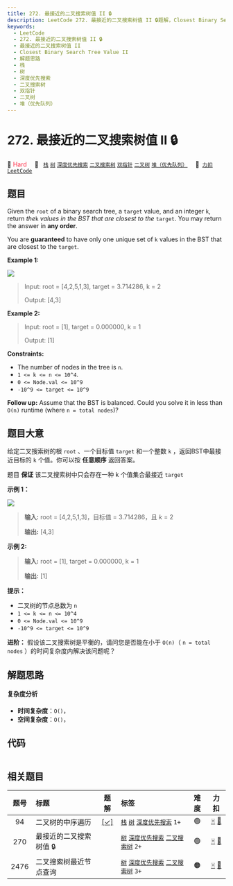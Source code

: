 ```yaml
---
title: 272. 最接近的二叉搜索树值 II 🔒
description: LeetCode 272. 最接近的二叉搜索树值 II 🔒题解，Closest Binary Search Tree Value II，包含解题思路、复杂度分析以及完整的 JavaScript 代码实现。
keywords:
  - LeetCode
  - 272. 最接近的二叉搜索树值 II 🔒
  - 最接近的二叉搜索树值 II
  - Closest Binary Search Tree Value II
  - 解题思路
  - 栈
  - 树
  - 深度优先搜索
  - 二叉搜索树
  - 双指针
  - 二叉树
  - 堆（优先队列）
---
```


# 272. 最接近的二叉搜索树值 II 🔒

🔴 <font color=#ff334b>Hard</font>&emsp; 🔖&ensp; [`栈`](/tag/stack.md) [`树`](/tag/tree.md) [`深度优先搜索`](/tag/depth-first-search.md) [`二叉搜索树`](/tag/binary-search-tree.md) [`双指针`](/tag/two-pointers.md) [`二叉树`](/tag/binary-tree.md) [`堆（优先队列）`](/tag/heap-priority-queue.md)&emsp; 🔗&ensp;[`力扣`](https://leetcode.cn/problems/closest-binary-search-tree-value-ii) [`LeetCode`](https://leetcode.com/problems/closest-binary-search-tree-value-ii)

## 题目

Given the `root` of a binary search tree, a `target` value, and an integer
`k`, return _the_`k` _values in the BST that are closest to the_ `target`. You
may return the answer in **any order**.

You are **guaranteed** to have only one unique set of `k` values in the BST
that are closest to the `target`.



**Example 1:**

![](https://fastly.jsdelivr.net/gh/doocs/leetcode@main/solution/0200-0299/0272.Closest%20Binary%20Search%20Tree%20Value%20II/images/closest1-1-tree.jpg)

> Input: root = [4,2,5,1,3], target = 3.714286, k = 2
> 
> Output: [4,3]

**Example 2:**

> Input: root = [1], target = 0.000000, k = 1
> 
> Output: [1]

**Constraints:**

  * The number of nodes in the tree is `n`.
  * `1 <= k <= n <= 10^4`.
  * `0 <= Node.val <= 10^9`
  * `-10^9 <= target <= 10^9`



**Follow up:** Assume that the BST is balanced. Could you solve it in less
than `O(n)` runtime (where `n = total nodes`)?


## 题目大意

给定二叉搜索树的根 `root` 、一个目标值 `target` 和一个整数 `k` ，返回BST中最接近目标的 `k` 个值。你可以按 **任意顺序**
返回答案。

题目 **保证**  该二叉搜索树中只会存在一种 k 个值集合最接近 `target`



**示例 1：**

![](https://fastly.jsdelivr.net/gh/doocs/leetcode@main/solution/0200-0299/0272.Closest%20Binary%20Search%20Tree%20Value%20II/images/closest1-1-tree.jpg)

> 
> 
> 
> 
> 
> **输入:** root = [4,2,5,1,3]，目标值 = 3.714286，且 _k_ = 2
> 
> **输出:** [4,3]

**示例 2:**

> 
> 
> 
> 
> 
> **输入:** root = [1], target = 0.000000, k = 1
> 
> **输出:** [1]
> 
> 



**提示：**

  * 二叉树的节点总数为 `n`
  * `1 <= k <= n <= 10^4`
  * `0 <= Node.val <= 10^9`
  * `-10^9 <= target <= 10^9`



**进阶：** 假设该二叉搜索树是平衡的，请问您是否能在小于 `O(n)`（ `n = total nodes` ）的时间复杂度内解决该问题呢？


## 解题思路

#### 复杂度分析

- **时间复杂度**：`O()`，
- **空间复杂度**：`O()`，

## 代码

```javascript

```

## 相关题目

<!-- prettier-ignore -->
| 题号 | 标题 | 题解 | 标签 | 难度 | 力扣 |
| :------: | :------ | :------: | :------ | :------: | :------: |
| 94 | 二叉树的中序遍历 | [[✓]](/problem/0094.md) |  [`栈`](/tag/stack.md) [`树`](/tag/tree.md) [`深度优先搜索`](/tag/depth-first-search.md) `1+` | 🟢 | [🀄️](https://leetcode.cn/problems/binary-tree-inorder-traversal) [🔗](https://leetcode.com/problems/binary-tree-inorder-traversal) |
| 270 | 最接近的二叉搜索树值 🔒 |  |  [`树`](/tag/tree.md) [`深度优先搜索`](/tag/depth-first-search.md) [`二叉搜索树`](/tag/binary-search-tree.md) `2+` | 🟢 | [🀄️](https://leetcode.cn/problems/closest-binary-search-tree-value) [🔗](https://leetcode.com/problems/closest-binary-search-tree-value) |
| 2476 | 二叉搜索树最近节点查询 |  |  [`树`](/tag/tree.md) [`深度优先搜索`](/tag/depth-first-search.md) [`二叉搜索树`](/tag/binary-search-tree.md) `3+` | 🟠 | [🀄️](https://leetcode.cn/problems/closest-nodes-queries-in-a-binary-search-tree) [🔗](https://leetcode.com/problems/closest-nodes-queries-in-a-binary-search-tree) |